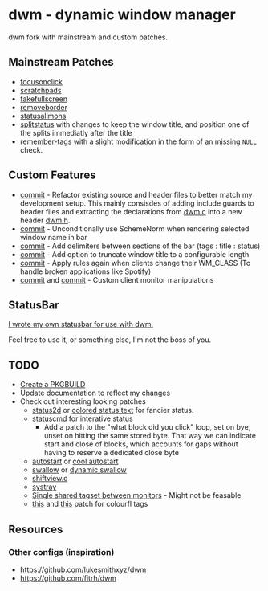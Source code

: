 # dwm - dynamic window manager

dwm fork with mainstream and custom patches.

## Mainstream Patches
 - [focusonclick](https://github.com/buckley-w-david/dwm/commit/4925f0387f27b7dcd1275a487839ea0dbba5ac76)
 - [scratchpads](https://github.com/buckley-w-david/dwm/commit/9b2003c3a99386e314ce705166c962ebcca39309)
 - [fakefullscreen](https://github.com/buckley-w-david/dwm/commit/3bde615344a1c40acda00421d2ffd25e26a5eb05)
 - [removeborder](https://github.com/buckley-w-david/dwm/commit/d2d65e3098edb419ad5fe6d84a8e28bc2dbe5366)
 - [statusallmons](https://github.com/buckley-w-david/dwm/commit/a53eec7a5c050df0f21b58db7ae97c7759cb0901)
 - [splitstatus](https://github.com/buckley-w-david/dwm/commit/9e60c9276734074c5047f97f1dd2abbfec4848e1) with changes to keep the window title, and position one of the splits immediatly after the title
 - [remember-tags](https://bitbucket.org/jokerboy/dwm/src/master/14-dwm-6.0-remember-tags.diff) with a slight modification in the form of an missing `NULL` check.

## Custom Features
 - [commit](https://github.com/buckley-w-david/dwm/commit/5de4dd4fd97ac6672077affd8ed2745bf99fe497) - Refactor existing source and header files to better match my development setup. This mainly consisdes of adding include guards to header files and extracting the declarations from [dwm.c](dwm.c) into a new header [dwm.h](dwm.h).
 - [commit](https://github.com/buckley-w-david/dwm/commit/362089a79df52b7cb156b0cd7c4307d09180e390) - Unconditionally use SchemeNorm when rendering selected window name in bar
 - [commit](https://github.com/buckley-w-david/dwm/commit/9e60c9276734074c5047f97f1dd2abbfec4848e1) - Add delimiters between sections of the bar (tags : title : status)
 - [commit](https://github.com/buckley-w-david/dwm/commit/9e60c9276734074c5047f97f1dd2abbfec4848e1) - Add option to truncate window title to a configurable length
 - [commit](https://github.com/buckley-w-david/dwm/commit/64db9b4f96547f70b4ce5470b31942f7c0570401) - Apply rules again when clients change their WM\_CLASS (To handle broken applications like Spotify)
 - [commit](https://github.com/buckley-w-david/dwm/commit/92b49a1f06fb7ff47aabb1d203d93fa5a755f739) and [commit](https://github.com/buckley-w-david/dwm/commit/ee26efbfa30b6f6f51b9d60124ccb57527ae42a3) - Custom client monitor manipulations

## StatusBar
[I wrote my own statusbar for use with dwm.](https://github.com/buckley-w-david/statusbar)

Feel free to use it, or something else, I'm not the boss of you.

## TODO
 * [Create a PKGBUILD](https://bitbucket.org/jokerboy/dwm/raw/0b70c4351b887fbfdb5d694ce4451d52ad9e9422/PKGBUILD)
 * Update documentation to reflect my changes
 * Check out interesting looking patches
   - [status2d](https://dwm.suckless.org/patches/status2d/) or [colored status text](https://dwm.suckless.org/patches/statuscolors/) for fancier status.
   - [statuscmd](https://dwm.suckless.org/patches/statuscmd/) for interative status
     - Add a patch to the "what block did you click" loop, set on bye, unset on hitting the same stored byte. That way we can indicate start and close of blocks, which accounts for gaps without having to reserve a dedicated close byte
   - [autostart](https://dwm.suckless.org/patches/autostart/) or [cool autostart](https://dwm.suckless.org/patches/cool_autostart/)
   - [swallow](https://dwm.suckless.org/patches/swallow/) or [dynamic swallow](https://dwm.suckless.org/patches/dynamicswallow/)
   - [shiftview.c](https://lists.suckless.org/dev/att-7590/shiftview.c)
   - [systray](https://dwm.suckless.org/patches/systray/)
   - [Single shared tagset between monitors](https://dwm.suckless.org/patches/single_tagset/) - Might not be feasable
   - [this](https://github.com/fitrh/dwm/commit/d139433339ed9289293d7353c279052d7fe3507e) and [this](https://github.com/fitrh/dwm/commit/4e8cc1d41979ab729229940bd85825326d9c66ba) patch for colourfl tags

## Resources

### Other configs (inspiration)
 * https://github.com/lukesmithxyz/dwm
 * https://github.com/fitrh/dwm
